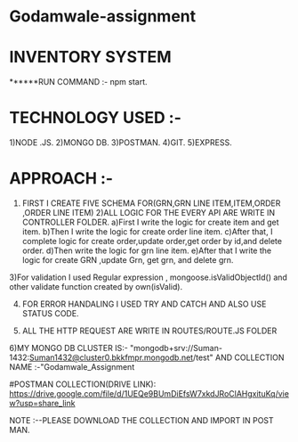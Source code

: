 # Godamwale-assignment
# INVENTORY SYSTEM

******RUN COMMAND :- npm start.

# TECHNOLOGY USED :-
1)NODE .JS.
2)MONGO DB.
3)POSTMAN.
4)GIT.
5)EXPRESS.

# APPROACH :- 

1) FIRST I CREATE FIVE SCHEMA FOR(GRN,GRN LINE ITEM,ITEM,ORDER ,ORDER LINE ITEM)
2)ALL LOGIC FOR THE EVERY API ARE WRITE IN CONTROLLER FOLDER.
      a)First I write the logic for create item and get item.
      b)Then I write the logic for create order line item.
      c)After that, I complete logic for create order,update order,get order by id,and delete order.
      d)Then write the logic for grn line item.
      e)After that I write the logic for create GRN ,update Grn, get grn, and delete grn.

3)For validation I used Regular expression , mongoose.isValidObjectId() and other validate function created by own(isValid).

4)  FOR ERROR HANDALING I USED TRY AND CATCH AND ALSO USE STATUS CODE.

5) ALL THE HTTP REQUEST ARE WRITE IN ROUTES/ROUTE.JS FOLDER

6)MY MONGO DB CLUSTER IS:- "mongodb+srv://Suman-1432:Suman1432@cluster0.bkkfmpr.mongodb.net/test" AND COLLECTION NAME :-"Godamwale_Assignment

#POSTMAN COLLECTION(DRIVE LINK): https://drive.google.com/file/d/1UEQe9BUmDiEfsW7xkdJRoClAHgxituKq/view?usp=share_link 

NOTE :--PLEASE DOWNLOAD THE COLLECTION AND IMPORT IN POST MAN.



